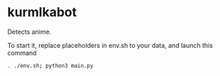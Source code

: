 # kurmlkabot

Detects anime.

To start it, replace placeholders in env.sh to your data, and launch this command
```bash
. ./env.sh; python3 main.py
```
